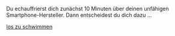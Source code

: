 Du echauffrierst dich zunächst 10 Minuten über deinen unfähigen Smartphone-Hersteller.
Dann entscheidest du dich dazu ...

[los zu schwimmen](../../../schwimmen/schwimmen.md)